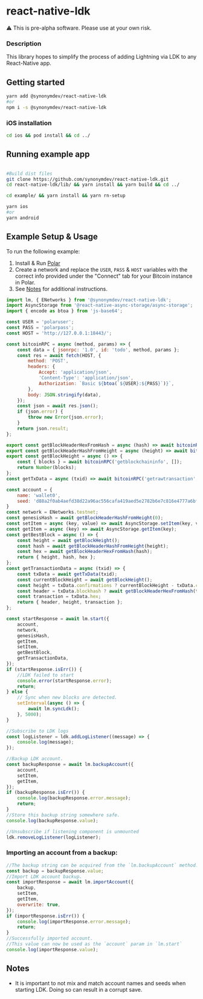 # react-native-ldk

:warning: This is pre-alpha software. Please use at your own risk.


### Description
This library hopes to simplify the process of adding Lightning via LDK to any React-Native app.

## Getting started

```bash
yarn add @synonymdev/react-native-ldk
#or
npm i -s @synonymdev/react-native-ldk
````

### iOS installation
```bash
cd ios && pod install && cd ../
````

## Running example app
```bash

#Build dist files
git clone https://github.com/synonymdev/react-native-ldk.git
cd react-native-ldk/lib/ && yarn install && yarn build && cd ../

cd example/ && yarn install && yarn rn-setup

yarn ios
#or
yarn android
```

## Example Setup & Usage

To run the following example:
 1. Install & Run [Polar](https://github.com/jamaljsr/polar)
 2. Create a network and replace the `USER`, `PASS` & `HOST` variables with the correct info provided under the "Connect" tab for your Bitcoin instance in Polar.
 3. See [Notes](#notes) for additional instructions.
 
```javascript
import lm, { ENetworks } from '@synonymdev/react-native-ldk';
import AsyncStorage from '@react-native-async-storage/async-storage';
import { encode as btoa } from 'js-base64';

const USER = 'polaruser';
const PASS = 'polarpass';
const HOST = 'http://127.0.0.1:18443/';

const bitcoinRPC = async (method, params) => {
    const data = { jsonrpc: '1.0', id: 'todo', method, params };
    const res = await fetch(HOST, {
        method: 'POST',
        headers: {
            Accept: 'application/json',
            'Content-Type': 'application/json',
            Authorization: `Basic ${btoa(`${USER}:${PASS}`)}`,
        },
        body: JSON.stringify(data),
    });
    const json = await res.json();
    if (json.error) {
        throw new Error(json.error);
    }
    return json.result;
};

export const getBlockHeaderHexFromHash = async (hash) => await bitcoinRPC('getblockheader', [hash, false]);
export const getBlockHeaderHashFromHeight = async (height) => await bitcoinRPC('getblockhash', [height]);
export const getBlockHeight = async () => {
	const { blocks } = await bitcoinRPC('getblockchaininfo', []);
	return Number(blocks);
};
const getTxData = async (txid) => await bitcoinRPC('getrawtransaction', [txid, true]);

const account = {
	name: 'wallet0',
	seed: 'd88a2f0ab4aefd38d22a96ac556cafa419aed5e2782b6e7c816e4777a6bfbd56',
}
const network = ENetworks.testnet;
const genesisHash = await getBlockHeaderHashFromHeight(0);
const setItem = async (key, value) => await AsyncStorage.setItem(key, value);
const getItem = async (key) => await AsyncStorage.getItem(key);
const getBestBlock = async () => {
	const height = await getBlockHeight();
	const hash = await getBlockHeaderHashFromHeight(height);
	const hex = await getBlockHeaderHexFromHash(hash);
	return { height, hash, hex };
};
const getTransactionData = async (txid) => {
	const txData = await getTxData(txid);
	const currentBlockHeight = await getBlockHeight();
	const height = txData.confirmations ? currentBlockHeight - txData.confirmations : 0;
	const header = txData.blockhash ? await getBlockHeaderHexFromHash(txData.blockhash) : '';
	const transaction = txData.hex;
	return { header, height, transaction };
};

const startResponse = await lm.start({
	account,
	network,
	genesisHash,
	getItem,
	setItem,
	getBestBlock,
	getTransactionData,
});
if (startResponse.isErr()) {
	//LDK failed to start
    console.error(startResponse.error);
	return;
} else {
	// Sync when new blocks are detected.
	setInterval(async () => {
		await lm.syncLdk();
	}, 5000);
}

//Subscribe to LDK logs
const logListener = ldk.addLogListener((message) => {
    console.log(message);
});

//Backup LDK account.
const backupResponse = await lm.backupAccount({
	account,
	setItem,
	getItem,
});
if (backupResponse.isErr()) {
	console.log(backupResponse.error.message);
	return;
}
//Store this backup string somewhere safe.
console.log(backupResponse.value);

//Unsubscribe if listening component is unmounted
ldk.removeLogListener(logListener);
```

### Importing an account from a backup:
```javascript
//The backup string can be acquired from the `lm.backupAccount` method.
const backup = backupResponse.value;
//Import LDK account backup.
const importResponse = await lm.importAccount({
	backup,
	setItem,
	getItem,
	overwrite: true,
});
if (importResponse.isErr()) {
	console.log(importResponse.error.message);
	return;
}
//Successfully imported account. 
//This value can now be used as the `account` param in `lm.start`
console.log(importResponse.value);
```

## Notes
 - It is important to not mix and match account names and seeds when starting LDK. Doing so can result in a corrupt save.
